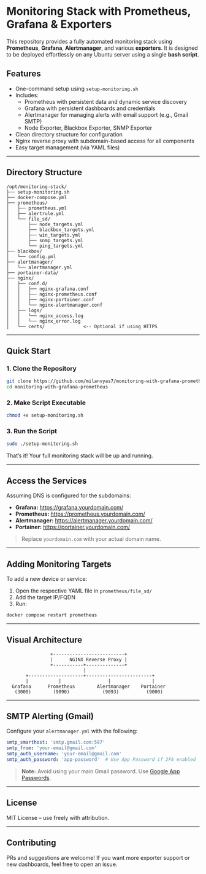 # Monitoring Stack with Prometheus, Grafana & Exporters

This repository provides a fully automated monitoring stack using **Prometheus**, **Grafana**, **Alertmanager**, and various **exporters**. It is designed to be deployed effortlessly on any Ubuntu server using a single **bash script**.

## Features

- One-command setup using `setup-monitoring.sh`
- Includes:
  - Prometheus with persistent data and dynamic service discovery
  - Grafana with persistent dashboards and credentials
  - Alertmanager for managing alerts with email support (e.g., Gmail SMTP)
  - Node Exporter, Blackbox Exporter, SNMP Exporter
- Clean directory structure for configuration
- Nginx reverse proxy with subdomain-based access for all components
- Easy target management (via YAML files)

---

## Directory Structure

```
/opt/monitoring-stack/
├── setup-monitoring.sh
├── docker-compose.yml
├── prometheus/
│   ├── prometheus.yml
│   ├── alertrule.yml
│   └── file_sd/
│       ├── node_targets.yml
│       ├── blackbox_targets.yml
│       ├── win_targets.yml
│       ├── snmp_targets.yml
│       └── ping_targets.yml
├── blackbox/
│   └── config.yml
├── alertmanager/
│   └── alertmanager.yml
├── portainer-data/
├── nginx/
│   ├── conf.d/
│   │   ├── nginx-grafana.conf
│   │   ├── nginx-prometheus.conf
│   │   ├── nginx-portainer.conf
│   │   └── nginx-alertmanager.conf
│   ├── logs/
│   │   └── nginx_access.log
│   │   └── nginx_error.log
│   └── certs/              <-- Optional if using HTTPS

```

---

## Quick Start

### 1. Clone the Repository
```bash
git clone https://github.com/milanvyas7/monitoring-with-grafana-prometheus.git
cd monitoring-with-grafana-prometheus
```

### 2. Make Script Executable
```bash
chmod +x setup-monitoring.sh
```

### 3. Run the Script
```bash
sudo ./setup-monitoring.sh
```

That’s it! Your full monitoring stack will be up and running.

---

## Access the Services

Assuming DNS is configured for the subdomains:

- **Grafana:** https://grafana.yourdomain.com/  
- **Prometheus:** https://prometheus.yourdomain.com/  
- **Alertmanager:** https://alertmanager.yourdomain.com/
- **Portainer:** https://portainer.yourdomain.com/

> Replace `yourdomain.com` with your actual domain name.

---

## Adding Monitoring Targets

To add a new device or service:

1. Open the respective YAML file in `prometheus/file_sd/`
2. Add the target IP/FQDN
3. Run:
```bash
docker compose restart prometheus
```

---

## Visual Architecture

```
                +--------------------------+
                |      NGINX Reverse Proxy |
                +-----------+--------------+
                            |
       +--------------------+------------------------+
       |           |                 |               |
  Grafana      Prometheus        Alertmanager    Portainer
   (3000)        (9090)            (9093)          (9000)
```

---

## SMTP Alerting (Gmail)

Configure your `alertmanager.yml` with the following:

```yaml
smtp_smarthost: 'smtp.gmail.com:587'
smtp_from: 'your-email@gmail.com'
smtp_auth_username: 'your-email@gmail.com'
smtp_auth_password: 'app-password'  # Use App Password if 2FA enabled
```

> **Note:** Avoid using your main Gmail password. Use [Google App Passwords](https://support.google.com/accounts/answer/185833).

---

## License

MIT License – use freely with attribution.

---

## Contributing

PRs and suggestions are welcome! If you want more exporter support or new dashboards, feel free to open an issue.